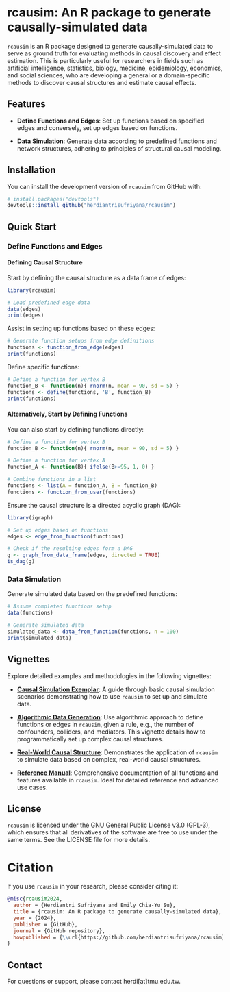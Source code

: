 # rcausim: An R package to generate causally-simulated data

`rcausim` is an R package designed to generate causally-simulated data to serve as ground truth for evaluating methods in causal discovery and effect estimation. This is particularly useful for researchers in fields such as artificial intelligence, statistics, biology, medicine, epidemiology, economics, and social sciences, who are developing a general or a domain-specific methods to discover causal structures and estimate causal effects.


## Features

- **Define Functions and Edges**: Set up functions based on specified edges and conversely, set up edges based on functions.

- **Data Simulation**: Generate data according to predefined functions and network structures, adhering to principles of structural causal modeling.


## Installation

You can install the development version of `rcausim` from GitHub with:

```r
# install.packages("devtools")
devtools::install_github("herdiantrisufriyana/rcausim")
```


## Quick Start

### Define Functions and Edges

#### Defining Causal Structure

Start by defining the causal structure as a data frame of edges:

```r
library(rcausim)

# Load predefined edge data
data(edges)
print(edges)
```

Assist in setting up functions based on these edges:

```r
# Generate function setups from edge definitions
functions <- function_from_edge(edges)
print(functions)
```

Define specific functions:

```r
# Define a function for vertex B
function_B <- function(n){ rnorm(n, mean = 90, sd = 5) }
functions <- define(functions, 'B', function_B)
print(functions)
```

#### Alternatively, Start by Defining Functions

You can also start by defining functions directly:

```r
# Define a function for vertex B
function_B <- function(n){ rnorm(n, mean = 90, sd = 5) }

# Define a function for vertex A
function_A <- function(B){ ifelse(B>=95, 1, 0) }

# Combine functions in a list
functions <- list(A = function_A, B = function_B)
functions <- function_from_user(functions)
```

Ensure the causal structure is a directed acyclic graph (DAG):

```r
library(igraph)

# Set up edges based on functions
edges <- edge_from_function(functions)

# Check if the resulting edges form a DAG
g <- graph_from_data_frame(edges, directed = TRUE)
is_dag(g)
```

### Data Simulation

Generate simulated data based on the predefined functions:

```r
# Assume completed functions setup
data(functions)

# Generate simulated data
simulated_data <- data_from_function(functions, n = 100)
print(simulated data)
```


## Vignettes

Explore detailed examples and methodologies in the following vignettes:

- [**Causal Simulation Exemplar**](https://htmlpreview.github.io/?https://github.com/herdiantrisufriyana/rcausim/blob/master/vignettes/causal-simulation-exemplar.html): A guide through basic causal simulation scenarios demonstrating how to use `rcausim` to set up and simulate data.

- [**Algorithmic Data Generation**](https://htmlpreview.github.io/?https://github.com/herdiantrisufriyana/rcausim/blob/master/vignettes/algorithmic-data-generation.html): Use algorithmic approach to define functions or edges in `rcausim`, given a rule, e.g., the number of confounders, colliders, and mediators. This vignette details how to programmatically set up complex causal structures.

- [**Real-World Causal Structure**](https://htmlpreview.github.io/?https://github.com/herdiantrisufriyana/rcausim/blob/master/vignettes/real-world-causal-structure.html): Demonstrates the application of `rcausim` to simulate data based on complex, real-world causal structures.

- [**Reference Manual**](https://github.com/herdiantrisufriyana/rcausim/blob/master/docs/rcausim_0.0.0.9000.pdf): Comprehensive documentation of all functions and features available in `rcausim`. Ideal for detailed reference and advanced use cases.


## License

`rcausim` is licensed under the GNU General Public License v3.0 (GPL-3), which ensures that all derivatives of the software are free to use under the same terms. See the LICENSE file for more details.


# Citation

If you use `rcausim` in your research, please consider citing it:

```bibtex
@misc{rcausim2024,
  author = {Herdiantri Sufriyana and Emily Chia-Yu Su},
  title = {rcausim: An R package to generate causally-simulated data},
  year = {2024},
  publisher = {GitHub},
  journal = {GitHub repository},
  howpublished = {\\url{https://github.com/herdiantrisufriyana/rcausim}}
}
```


## Contact

For questions or support, please contact herdi[at]tmu.edu.tw.
